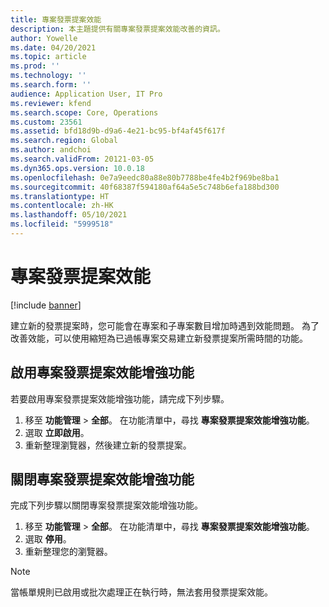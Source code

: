 ```yaml
---
title: 專案發票提案效能
description: 本主題提供有關專案發票提案效能改善的資訊。
author: Yowelle
ms.date: 04/20/2021
ms.topic: article
ms.prod: ''
ms.technology: ''
ms.search.form: ''
audience: Application User, IT Pro
ms.reviewer: kfend
ms.search.scope: Core, Operations
ms.custom: 23561
ms.assetid: bfd18d9b-d9a6-4e21-bc95-bf4af45f617f
ms.search.region: Global
ms.author: andchoi
ms.search.validFrom: 20121-03-05
ms.dyn365.ops.version: 10.0.18
ms.openlocfilehash: 0e7a9eedc80a88e80b7788be4fe4b2f969be8ba1
ms.sourcegitcommit: 40f68387f594180af64a5e5c748b6efa188bd300
ms.translationtype: HT
ms.contentlocale: zh-HK
ms.lasthandoff: 05/10/2021
ms.locfileid: "5999518"
---
```

# <a name="project-invoice-proposal-performance"></a>專案發票提案效能

[!include [banner](../includes/banner.md)]

建立新的發票提案時，您可能會在專案和子專案數目增加時遇到效能問題。 為了改善效能，可以使用縮短為已過帳專案交易建立新發票提案所需時間的功能。

## <a name="enable-project-invoice-proposal-performance-enhancement"></a>啟用專案發票提案效能增強功能
若要啟用專案發票提案效能增強功能，請完成下列步驟。

1.  移至 **功能管理** > **全部**。 在功能清單中，尋找 **專案發票提案效能增強功能**。
2.  選取 **立即啟用**。
3.  重新整理瀏覽器，然後建立新的發票提案。

## <a name="turn-off-project-invoice-proposal-performance-enhancement"></a>關閉專案發票提案效能增強功能
完成下列步驟以關閉專案發票提案效能增強功能。

1.  移至 **功能管理** > **全部**。 在功能清單中，尋找 **專案發票提案效能增強功能**。
2.  選取 **停用**。
3.  重新整理您的瀏覽器。

> [!NOTE]
> 當帳單規則已啟用或批次處理正在執行時，無法套用發票提案效能。
